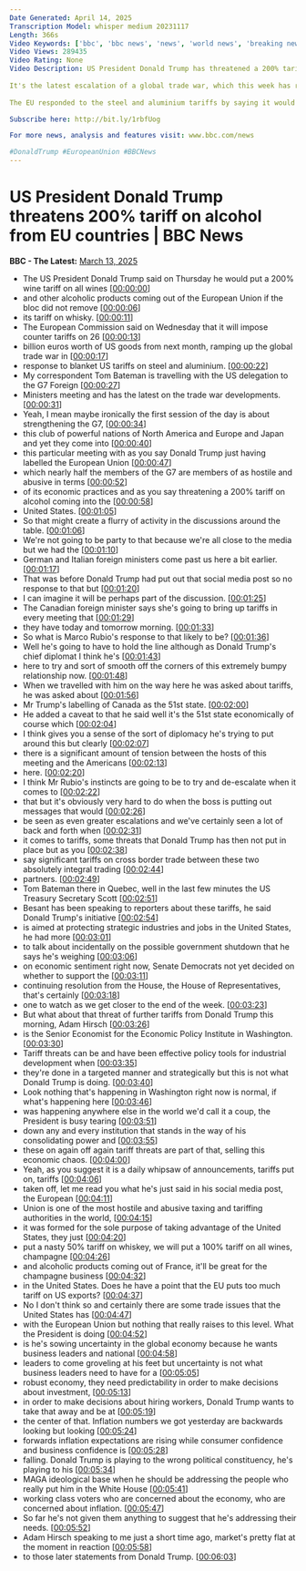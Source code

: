 ```yaml
---
Date Generated: April 14, 2025
Transcription Model: whisper medium 20231117
Length: 366s
Video Keywords: ['bbc', 'bbc news', 'news', 'world news', 'breaking news', 'us news', 'world', 'america', 'usa', 'usa news', 'india news']
Video Views: 289435
Video Rating: None
Video Description: US President Donald Trump has threatened a 200% tariff on alcohol from EU countries unless a "nasty 50% tariff on whisky" is stopped.
 
It's the latest escalation of a global trade war, which this week has ramped up with 25% tariffs on all steel and aluminium entering the US.
 
The EU responded to the steel and aluminium tariffs by saying it would raise its levies on up to €26bn ($28bn; £22bn) worth of US goods, including boats, bourbon and motorbikes, from 1 April.

Subscribe here: http://bit.ly/1rbfUog

For more news, analysis and features visit: www.bbc.com/news 

#DonaldTrump #EuropeanUnion #BBCNews
---
```


# US President Donald Trump threatens 200% tariff on alcohol from EU countries | BBC News
**BBC - The Latest:** [March 13, 2025](https://www.youtube.com/watch?v=_y7Fohdpie8)
*  The US President Donald Trump said on Thursday he would put a 200% wine tariff on all wines [[00:00:00](https://www.youtube.com/watch?v=_y7Fohdpie8&t=0.0s)]
*  and other alcoholic products coming out of the European Union if the bloc did not remove [[00:00:06](https://www.youtube.com/watch?v=_y7Fohdpie8&t=6.2s)]
*  its tariff on whisky. [[00:00:11](https://www.youtube.com/watch?v=_y7Fohdpie8&t=11.4s)]
*  The European Commission said on Wednesday that it will impose counter tariffs on 26 [[00:00:13](https://www.youtube.com/watch?v=_y7Fohdpie8&t=13.280000000000001s)]
*  billion euros worth of US goods from next month, ramping up the global trade war in [[00:00:17](https://www.youtube.com/watch?v=_y7Fohdpie8&t=17.86s)]
*  response to blanket US tariffs on steel and aluminium. [[00:00:22](https://www.youtube.com/watch?v=_y7Fohdpie8&t=22.66s)]
*  My correspondent Tom Bateman is travelling with the US delegation to the G7 Foreign [[00:00:27](https://www.youtube.com/watch?v=_y7Fohdpie8&t=27.08s)]
*  Ministers meeting and has the latest on the trade war developments. [[00:00:31](https://www.youtube.com/watch?v=_y7Fohdpie8&t=31.4s)]
*  Yeah, I mean maybe ironically the first session of the day is about strengthening the G7, [[00:00:34](https://www.youtube.com/watch?v=_y7Fohdpie8&t=34.879999999999995s)]
*  this club of powerful nations of North America and Europe and Japan and yet they come into [[00:00:40](https://www.youtube.com/watch?v=_y7Fohdpie8&t=40.76s)]
*  this particular meeting with as you say Donald Trump just having labelled the European Union [[00:00:47](https://www.youtube.com/watch?v=_y7Fohdpie8&t=47.44s)]
*  which nearly half the members of the G7 are members of as hostile and abusive in terms [[00:00:52](https://www.youtube.com/watch?v=_y7Fohdpie8&t=52.839999999999996s)]
*  of its economic practices and as you say threatening a 200% tariff on alcohol coming into the [[00:00:58](https://www.youtube.com/watch?v=_y7Fohdpie8&t=58.239999999999995s)]
*  United States. [[00:01:05](https://www.youtube.com/watch?v=_y7Fohdpie8&t=65.56s)]
*  So that might create a flurry of activity in the discussions around the table. [[00:01:06](https://www.youtube.com/watch?v=_y7Fohdpie8&t=66.56s)]
*  We're not going to be party to that because we're all close to the media but we had the [[00:01:10](https://www.youtube.com/watch?v=_y7Fohdpie8&t=70.75999999999999s)]
*  German and Italian foreign ministers come past us here a bit earlier. [[00:01:17](https://www.youtube.com/watch?v=_y7Fohdpie8&t=77.28s)]
*  That was before Donald Trump had put out that social media post so no response to that but [[00:01:20](https://www.youtube.com/watch?v=_y7Fohdpie8&t=80.68s)]
*  I can imagine it will be perhaps part of the discussion. [[00:01:25](https://www.youtube.com/watch?v=_y7Fohdpie8&t=85.72s)]
*  The Canadian foreign minister says she's going to bring up tariffs in every meeting that [[00:01:29](https://www.youtube.com/watch?v=_y7Fohdpie8&t=89.60000000000001s)]
*  they have today and tomorrow morning. [[00:01:33](https://www.youtube.com/watch?v=_y7Fohdpie8&t=93.56s)]
*  So what is Marco Rubio's response to that likely to be? [[00:01:36](https://www.youtube.com/watch?v=_y7Fohdpie8&t=96.72s)]
*  Well he's going to have to hold the line although as Donald Trump's chief diplomat I think he's [[00:01:43](https://www.youtube.com/watch?v=_y7Fohdpie8&t=103.44s)]
*  here to try and sort of smooth off the corners of this extremely bumpy relationship now. [[00:01:48](https://www.youtube.com/watch?v=_y7Fohdpie8&t=108.2s)]
*  When we travelled with him on the way here he was asked about tariffs, he was asked about [[00:01:56](https://www.youtube.com/watch?v=_y7Fohdpie8&t=116.52s)]
*  Mr Trump's labelling of Canada as the 51st state. [[00:02:00](https://www.youtube.com/watch?v=_y7Fohdpie8&t=120.24s)]
*  He added a caveat to that he said well it's the 51st state economically of course which [[00:02:04](https://www.youtube.com/watch?v=_y7Fohdpie8&t=124.0s)]
*  I think gives you a sense of the sort of diplomacy he's trying to put around this but clearly [[00:02:07](https://www.youtube.com/watch?v=_y7Fohdpie8&t=127.88s)]
*  there is a significant amount of tension between the hosts of this meeting and the Americans [[00:02:13](https://www.youtube.com/watch?v=_y7Fohdpie8&t=133.72s)]
*  here. [[00:02:20](https://www.youtube.com/watch?v=_y7Fohdpie8&t=140.12s)]
*  I think Mr Rubio's instincts are going to be to try and de-escalate when it comes to [[00:02:22](https://www.youtube.com/watch?v=_y7Fohdpie8&t=142.08s)]
*  that but it's obviously very hard to do when the boss is putting out messages that would [[00:02:26](https://www.youtube.com/watch?v=_y7Fohdpie8&t=146.12s)]
*  be seen as even greater escalations and we've certainly seen a lot of back and forth when [[00:02:31](https://www.youtube.com/watch?v=_y7Fohdpie8&t=151.8s)]
*  it comes to tariffs, some threats that Donald Trump has then not put in place but as you [[00:02:38](https://www.youtube.com/watch?v=_y7Fohdpie8&t=158.0s)]
*  say significant tariffs on cross border trade between these two absolutely integral trading [[00:02:44](https://www.youtube.com/watch?v=_y7Fohdpie8&t=164.28s)]
*  partners. [[00:02:49](https://www.youtube.com/watch?v=_y7Fohdpie8&t=169.76s)]
*  Tom Bateman there in Quebec, well in the last few minutes the US Treasury Secretary Scott [[00:02:51](https://www.youtube.com/watch?v=_y7Fohdpie8&t=171.0s)]
*  Besant has been speaking to reporters about these tariffs, he said Donald Trump's initiative [[00:02:54](https://www.youtube.com/watch?v=_y7Fohdpie8&t=174.96s)]
*  is aimed at protecting strategic industries and jobs in the United States, he had more [[00:03:01](https://www.youtube.com/watch?v=_y7Fohdpie8&t=181.36s)]
*  to talk about incidentally on the possible government shutdown that he says he's weighing [[00:03:06](https://www.youtube.com/watch?v=_y7Fohdpie8&t=186.06s)]
*  on economic sentiment right now, Senate Democrats not yet decided on whether to support the [[00:03:11](https://www.youtube.com/watch?v=_y7Fohdpie8&t=191.06s)]
*  continuing resolution from the House, the House of Representatives, that's certainly [[00:03:18](https://www.youtube.com/watch?v=_y7Fohdpie8&t=198.3s)]
*  one to watch as we get closer to the end of the week. [[00:03:23](https://www.youtube.com/watch?v=_y7Fohdpie8&t=203.62s)]
*  But what about that threat of further tariffs from Donald Trump this morning, Adam Hirsch [[00:03:26](https://www.youtube.com/watch?v=_y7Fohdpie8&t=206.54000000000002s)]
*  is the Senior Economist for the Economic Policy Institute in Washington. [[00:03:30](https://www.youtube.com/watch?v=_y7Fohdpie8&t=210.14000000000001s)]
*  Tariff threats can be and have been effective policy tools for industrial development when [[00:03:35](https://www.youtube.com/watch?v=_y7Fohdpie8&t=215.74s)]
*  they're done in a targeted manner and strategically but this is not what Donald Trump is doing. [[00:03:40](https://www.youtube.com/watch?v=_y7Fohdpie8&t=220.94s)]
*  Look nothing that's happening in Washington right now is normal, if what's happening here [[00:03:46](https://www.youtube.com/watch?v=_y7Fohdpie8&t=226.98000000000002s)]
*  was happening anywhere else in the world we'd call it a coup, the President is busy tearing [[00:03:51](https://www.youtube.com/watch?v=_y7Fohdpie8&t=231.34s)]
*  down any and every institution that stands in the way of his consolidating power and [[00:03:55](https://www.youtube.com/watch?v=_y7Fohdpie8&t=235.9s)]
*  these on again off again tariff threats are part of that, selling this economic chaos. [[00:04:00](https://www.youtube.com/watch?v=_y7Fohdpie8&t=240.86s)]
*  Yeah, as you suggest it is a daily whipsaw of announcements, tariffs put on, tariffs [[00:04:06](https://www.youtube.com/watch?v=_y7Fohdpie8&t=246.06s)]
*  taken off, let me read you what he's just said in his social media post, the European [[00:04:11](https://www.youtube.com/watch?v=_y7Fohdpie8&t=251.54s)]
*  Union is one of the most hostile and abusive taxing and tariffing authorities in the world, [[00:04:15](https://www.youtube.com/watch?v=_y7Fohdpie8&t=255.9s)]
*  it was formed for the sole purpose of taking advantage of the United States, they just [[00:04:20](https://www.youtube.com/watch?v=_y7Fohdpie8&t=260.78s)]
*  put a nasty 50% tariff on whiskey, we will put a 100% tariff on all wines, champagne [[00:04:26](https://www.youtube.com/watch?v=_y7Fohdpie8&t=266.22s)]
*  and alcoholic products coming out of France, it'll be great for the champagne business [[00:04:32](https://www.youtube.com/watch?v=_y7Fohdpie8&t=272.78000000000003s)]
*  in the United States. Does he have a point that the EU puts too much tariff on US exports? [[00:04:37](https://www.youtube.com/watch?v=_y7Fohdpie8&t=277.98s)]
*  No I don't think so and certainly there are some trade issues that the United States has [[00:04:47](https://www.youtube.com/watch?v=_y7Fohdpie8&t=287.26s)]
*  with the European Union but nothing that really raises to this level. What the President is doing [[00:04:52](https://www.youtube.com/watch?v=_y7Fohdpie8&t=292.1s)]
*  is he's sowing uncertainty in the global economy because he wants business leaders and national [[00:04:58](https://www.youtube.com/watch?v=_y7Fohdpie8&t=298.02000000000004s)]
*  leaders to come groveling at his feet but uncertainty is not what business leaders need to have for a [[00:05:05](https://www.youtube.com/watch?v=_y7Fohdpie8&t=305.14000000000004s)]
*  robust economy, they need predictability in order to make decisions about investment, [[00:05:13](https://www.youtube.com/watch?v=_y7Fohdpie8&t=313.54s)]
*  in order to make decisions about hiring workers, Donald Trump wants to take that away and be at [[00:05:19](https://www.youtube.com/watch?v=_y7Fohdpie8&t=319.06s)]
*  the center of that. Inflation numbers we got yesterday are backwards looking but looking [[00:05:24](https://www.youtube.com/watch?v=_y7Fohdpie8&t=324.42s)]
*  forwards inflation expectations are rising while consumer confidence and business confidence is [[00:05:28](https://www.youtube.com/watch?v=_y7Fohdpie8&t=328.82s)]
*  falling. Donald Trump is playing to the wrong political constituency, he's playing to his [[00:05:34](https://www.youtube.com/watch?v=_y7Fohdpie8&t=334.58s)]
*  MAGA ideological base when he should be addressing the people who really put him in the White House [[00:05:41](https://www.youtube.com/watch?v=_y7Fohdpie8&t=341.38s)]
*  working class voters who are concerned about the economy, who are concerned about inflation. [[00:05:47](https://www.youtube.com/watch?v=_y7Fohdpie8&t=347.38s)]
*  So far he's not given them anything to suggest that he's addressing their needs. [[00:05:52](https://www.youtube.com/watch?v=_y7Fohdpie8&t=352.1s)]
*  Adam Hirsch speaking to me just a short time ago, market's pretty flat at the moment in reaction [[00:05:58](https://www.youtube.com/watch?v=_y7Fohdpie8&t=358.18s)]
*  to those later statements from Donald Trump. [[00:06:03](https://www.youtube.com/watch?v=_y7Fohdpie8&t=363.14s)]
